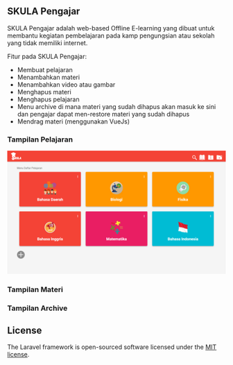 

## SKULA Pengajar

SKULA Pengajar adalah web-based Offline E-learning yang dibuat untuk membantu kegiatan pembelajaran pada kamp pengungsian atau sekolah yang tidak memiliki internet. 

Fitur pada SKULA Pengajar:

- Membuat pelajaran
- Menambahkan materi
- Menambahkan video atau gambar
- Menghapus materi
- Menghapus pelajaran
- Menu archive di mana materi yang sudah dihapus akan masuk ke sini dan pengajar dapat men-restore materi yang sudah dihapus
- Mendrag materi (menggunakan VueJs)

### Tampilan Pelajaran
![image alt](https://github.com/Rizkapribadi/SKULA-Pengajar/blob/3b6a99bfd5305cfde0ce736f4ad242ae81e16d3a/ss.png)
### Tampilan Materi

### Tampilan Archive

## License

The Laravel framework is open-sourced software licensed under the [MIT license](https://opensource.org/licenses/MIT).
